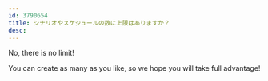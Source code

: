 ```yaml
---
id: 3790654
title: シナリオやスケジュールの数に上限はありますか？
desc:
---
```


No, there is no limit!

You can create as many as you like, so we hope you will take full advantage!
